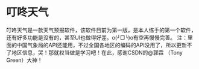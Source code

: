 叮咚天气
===========
叮咚天气是一款天气预报软件，该软件目前为第一版，是本人练手的第一个软件，还有好多功能是没有的，甚至UI也做得好差。o(╯□╰)o有空再慢慢完善。
注：里面的中国气象局的API还能用，不过全国各地区的编码的API没用了，所以更新不了地区信息，哭！那就权当做是学习吧！在此，感谢CSDN的@郭霖 （Tony Green）大神！
